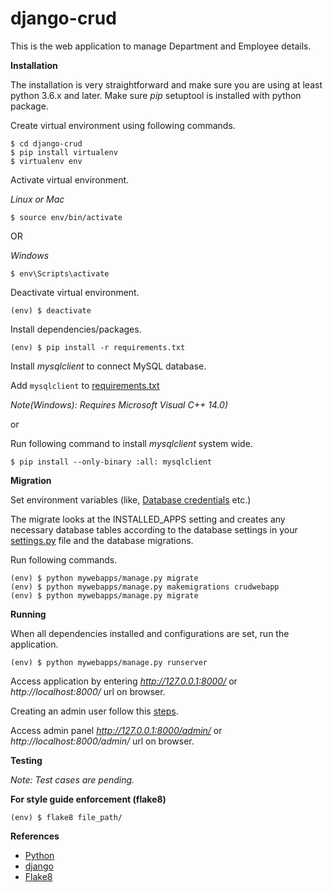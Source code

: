 # django-crud

This is the web application to manage Department and Employee details.

**Installation**

The installation is very straightforward and make sure you are using at least python 3.6.x and later.
Make sure *pip* setuptool is installed with python package.

Create virtual environment using following commands.

```
$ cd django-crud
$ pip install virtualenv
$ virtualenv env
```

Activate virtual environment.

*Linux or Mac*

```
$ source env/bin/activate
```

OR

*Windows*

```
$ env\Scripts\activate
```

Deactivate virtual environment.
```
(env) $ deactivate
```

Install dependencies/packages.

```
(env) $ pip install -r requirements.txt
```

Install *mysqlclient* to connect MySQL database.

Add `mysqlclient` to [requirements.txt](/requirements.txt) 

*Note(Windows): Requires Microsoft Visual C++ 14.0)*

or

Run following command to install *mysqlclient* system wide. 
```
$ pip install --only-binary :all: mysqlclient
```

**Migration**

Set environment variables (like, [Database credentials](https://github.com/omkar-hardwell/django-crud/blob/master/mywebapps/mywebapps/settings.py#L84-L97) etc.)

The migrate looks at the INSTALLED_APPS setting and creates any necessary database tables according to the database settings in your [settings.py](/mywebapps/mywebapps/settings.py) file and the database migrations.

Run following commands.

```
(env) $ python mywebapps/manage.py migrate
(env) $ python mywebapps/manage.py makemigrations crudwebapp
(env) $ python mywebapps/manage.py migrate
```

**Running**

When all dependencies installed and configurations are set, run the application.

```
(env) $ python mywebapps/manage.py runserver
```

Access application by entering *http://127.0.0.1:8000/* or *http://localhost:8000/* url on browser.

Creating an admin user follow this [steps](https://docs.djangoproject.com/en/2.1/intro/tutorial02/#creating-an-admin-user). 

Access admin panel *http://127.0.0.1:8000/admin/* or *http://localhost:8000/admin/* url on browser.


**Testing**

*Note: Test cases are pending.*

**For style guide enforcement (flake8)**

```
(env) $ flake8 file_path/
```

**References**

* [Python](https://www.python.org)
* [django](https://www.djangoproject.com/)
* [Flake8](http://flake8.pycqa.org)
